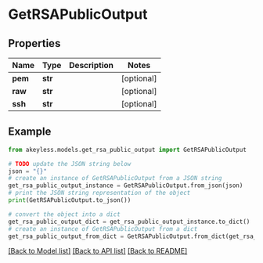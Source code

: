 # GetRSAPublicOutput


## Properties

Name | Type | Description | Notes
------------ | ------------- | ------------- | -------------
**pem** | **str** |  | [optional] 
**raw** | **str** |  | [optional] 
**ssh** | **str** |  | [optional] 

## Example

```python
from akeyless.models.get_rsa_public_output import GetRSAPublicOutput

# TODO update the JSON string below
json = "{}"
# create an instance of GetRSAPublicOutput from a JSON string
get_rsa_public_output_instance = GetRSAPublicOutput.from_json(json)
# print the JSON string representation of the object
print(GetRSAPublicOutput.to_json())

# convert the object into a dict
get_rsa_public_output_dict = get_rsa_public_output_instance.to_dict()
# create an instance of GetRSAPublicOutput from a dict
get_rsa_public_output_from_dict = GetRSAPublicOutput.from_dict(get_rsa_public_output_dict)
```
[[Back to Model list]](../README.md#documentation-for-models) [[Back to API list]](../README.md#documentation-for-api-endpoints) [[Back to README]](../README.md)


